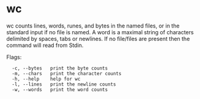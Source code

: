 # wc

wc counts lines, words, runes, and bytes in the named files, or in the standard input if no file is named. A word is a maximal string of characters delimited by spaces, tabs or newlines. If no file/files are present then the command will read from Stdin.

Flags:

```
  -c, --bytes   print the byte counts
  -m, --chars   print the character counts
  -h, --help    help for wc
  -l, --lines   print the newline counts
  -w, --words   print the word counts
```


